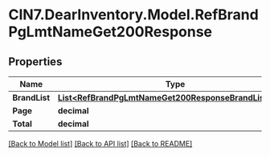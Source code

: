 # CIN7.DearInventory.Model.RefBrandPgLmtNameGet200Response

## Properties

| Name          | Type                                                                                                              | Description | Notes      |
| ------------- | ----------------------------------------------------------------------------------------------------------------- | ----------- | ---------- |
| **BrandList** | [**List&lt;RefBrandPgLmtNameGet200ResponseBrandListInner&gt;**](RefBrandPgLmtNameGet200ResponseBrandListInner.md) |             | [optional] |
| **Page**      | **decimal**                                                                                                       |             | [optional] |
| **Total**     | **decimal**                                                                                                       |             | [optional] |

[[Back to Model list]](../README.md#documentation-for-models) [[Back to API list]](../README.md#documentation-for-api-endpoints) [[Back to README]](../README.md)
